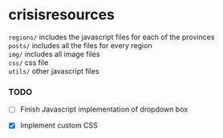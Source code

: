 # crisisresources

`regions/` includes the javascript files for each of the provinces \
`posts/` includes all the files for every region \
`img/` includes all image files \
`css/` css file \
`utils/` other javascript files



### TODO
- [ ] Finish Javascript implementation of dropdown box 
- [x] Implement custom CSS

